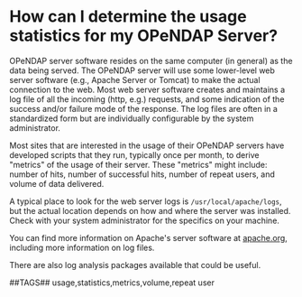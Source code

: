 # How can I determine the usage statistics for my OPeNDAP Server?

OPeNDAP server software resides on the same computer (in general)
as the data being served. The OPeNDAP server will use some lower-level
web server software (e.g., Apache Server or Tomcat) to make the actual
connection to the web. Most web server software creates and maintains
a log file of all the incoming (http, e.g.) requests,
and some indication of the success and/or failure mode of the response.
The log files are often in a standardized form but are individually configurable
by the system administrator.

Most sites that are interested in the usage of their OPeNDAP servers
have developed scripts that they run, typically once per month,
to derive "metrics" of the usage of their server.
These "metrics" might include: number of hits,
number of successful hits, number of repeat users,
and volume of data delivered.

A typical place to look for the web server logs is `/usr/local/apache/logs`,
but the actual location depends on how and where the server was installed.
Check with your system administrator for the specifics on your machine.

You can find more information on Apache's server software at
[apache.org](www.apache.org), including more information on log files.

There are also log analysis packages available that could be useful.

##TAGS##
usage,statistics,metrics,volume,repeat user